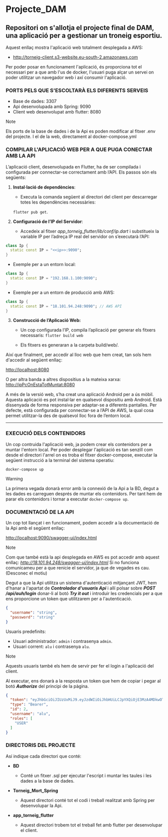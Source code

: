 # Projecte_DAM

## Repositori on s'allotja el projecte final de DAM, una aplicació per a gestionar un troneig esportiu.

Aquest enllaç mostra l'aplicació web totalment desplegada a AWS:

 - <http://torneig-client.s3-website.eu-south-2.amazonaws.com>

Per poder posar en funcionament l'aplicació, és proporciona tot el necessari per a que amb l'us de docker, l'usuari puga alçar un servei on poder utilitzar un navegador web i axí consumir l'aplicació.

### PORTS PELS QUE S'ESCOLTARÀ ELS DIFERENTS SERVEIS

- Base de dades: 3307
- Api desenvolupada amb Spring: 9090
- Client web desenvolupat amb flutter: 8080

> [!NOTE]
> Els ports de la base de dades i de la Api es poden modificar al fitxer .env del projecte. I el de la web, directament al docker-compose.yml

### COMPILAR L'APLICACIÓ WEB PER A QUE PUGA CONECTAR AMB LA API

L’aplicació client, desenvolupada en Flutter, ha de ser compilada i configurada per connectar-se correctament amb l’API. Els passos són els següents:
 1. **Instal·lació de dependències**:
     -	Executa la comanda següent al directori del client per descarregar totes les dependències necessàries:
     
    `flutter pub get`.

2.	**Configuració de l’IP del Servidor**:
    - Accedeix al fitxer *app_torneig_flutter/lib/conf/ip.dart* i substitueix la variable IP per l’adreça IP real del servidor on s’executarà l’API:


```dart
class Ip {
  static const IP = "<<ip>>:9090";
}
```
  - Exemple per a un entorn local:
  
```dart
class Ip {
  static const IP = "192.168.1.100:9090";
}
```

- Exemple per a un entorn de producció amb AWS:
  
```dart
class Ip {
  static const IP = "18.101.94.248:9090"; // AWS API
}
```
3.	**Construcció de l’Aplicació Web:**
     - Un cop configurada l’IP, compila l’aplicació per generar els fitxers necessaris:
`flutter build web`

    - Els fitxers es generaran a la carpeta build/web/.



Així que finalment, per accedir al lloc web que hem creat, tan sols hem d'accedir al següent enllaç:

<http://localhost:8080>

O per altra banda a altres dispositius a la mateixa xarxa: <http://ipPcOnEstaTotMuntat:8080>

A més de la versió web, s’ha creat una aplicació Android per a ús mòbil. Aquesta aplicació es pot instal·lar en qualsevol dispositiu amb Android.
Està dissenyada de forma responsiva per adaptar-se a diferents pantalles.
Per defecte, està configurada per connectar-se a l’API de AWS, la qual cosa permet utilitzar-la des de qualsevol lloc fora de l’entorn local.
________________________________________



### EXECUCIÓ DELS CONTENIDORS

Un cop contruida l'aplicació web, ja podem crear els contenidors per a muntar l'entorn local. 
Per poder desplegar l'aplicació es tan senzill com desde el directori l'arrel on es troba el fitxer docker-compose, executar la següent instrucció a la terminal del sistema operatiu:

`docker-compose up`

> [!WARNING]
> La primera vegada donarà error amb la connexió de la Api a la BD, degut a les dades es carreguen després de muntar els contenidors. Per tant hem de parar els contenidors i tornar a executar `docker-compose up`.

### DOCUMENTACIÓ DE LA API

Un cop tot llançat i en funcionament, podem accedir a la documentació de la Api amb el següent enllaç:

<http://localhost:9090/swagger-ui/index.html>

> [!NOTE]
> Com que també està la api desplegada en AWS es pot accedir amb aquest enllaç:
> *http://18.101.94.248/swagger-ui/index.html*
> Si no funciona comunicameu per a que renicie el servidor, ja que de vegades es cau. (Desconec el motiu)

Degut a que la Api utilitza un sistema d'autenticació mitjançant JWT, hem d'hanar a l'apartat de ***Controlador d'usuaris Api*** i allí polsar sobre ***POST /api/auh/login***
donar-li al botó ***Try it out*** i introduir les credencials per a que ens proporcione un token que utilitzarem per a l'autenticació.

```Json
{
  "username": "string",
  "password": "string"
}
```

Usuaris predefinits:

- Usuari administrador: `admin` i contrasenya `admin`.
- Usuari corrent: `alu` i contrasenya `alu`.

> [!NOTE]
> Aquests usuaris també els hem de servir per fer el login a l'aplicació del client.

Al executar, ens donarà a la resposta un token que hem de copiar i pegar al botó ***Authorize*** del principi de la pàgina.

```Json
{
  "token": "eyJhbGciOiJIUzUxMiJ9.eyJzdWIiOiJhbHUiLCJpYXQiOjE3MzA4MDkwOTAsImV4cCI6MTczMDg5NTQ5MCwicm9sZXMiOlsiVVNFUiJdfQ.wSES7J_GSuXmuoktncE6rhOZbVoGV_zPLdfJyV8I0Mak04dkBNun52qMp-b_FLWxpoo7cRqLdehPMG9UPXTJYA",
  "type": "Bearer",
  "id": 2,
  "username": "alu",
  "roles": [
    "USER"
  ]
}
```

### DIRECTORIS DEL PROJECTE

Así indique cada directori que conté:

- **BD**
  - Conté un fitxer .sql per ejecutar l'escript i muntar les taules i les dades a la base de dades.
  
- **Torneig_Mort_Spring**
  - Aquest directori conté tot el codi i treball realitzat amb Spring per desenvolupar la Api.

- **app_torneig_flutter**
  - Aquest directori trobem tot el treball fet amb flutter per desenvolupar el client.